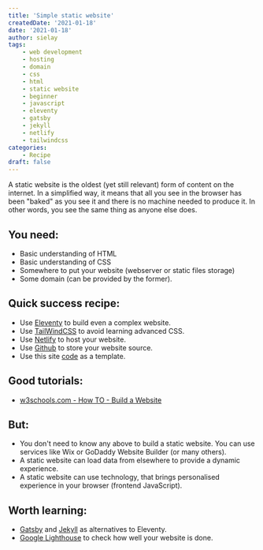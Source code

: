 ```yaml
---
title: 'Simple static website'
createdDate: '2021-01-18'
date: '2021-01-18'
author: sielay
tags: 
    - web development
    - hosting
    - domain
    - css
    - html
    - static website
    - beginner
    - javascript
    - eleventy
    - gatsby
    - jekyll
    - netlify
    - tailwindcss
categories:
    - Recipe
draft: false
---
```


A static website is the oldest (yet still relevant) form of content on the internet. In a simplified way, it means that all you see in the browser has been "baked" as you see it and there is no machine needed to produce it. In other words, you see the same thing as anyone else does.

## You need:

 - Basic understanding of HTML
 - Basic understanding of CSS
 - Somewhere to put your website (webserver or static files storage)
 - Some domain (can be provided by the former).

 ## Quick success recipe:

 - Use [Eleventy](https://www.11ty.dev/docs/tutorials/) to build even a complex website.
 - Use [TailWindCSS](https://scotch.io/tutorials/get-started-with-tailwind-css-in-15-minutes) to avoid learning advanced CSS.
 - Use [Netlify](https://www.netlify.com/blog/2016/09/29/a-step-by-step-guide-deploying-on-netlify/) to host your website.
 - Use [Github](https://docs.github.com/en/github/getting-started-with-github/create-a-repo) to store your website source.
 - Use this site [code](https://github.com/sielay/becomingdeveloper.com) as a template.

## Good tutorials:

 - [w3schools.com - How TO - Build a Website](https://www.w3schools.com/howto/howto_website.asp)

## But:

 - You don't need to know any above to build a static website. You can use services like Wix or GoDaddy Website Builder (or many others).
 - A static website can load data from elsewhere to provide a dynamic experience.
 - A static website can use technology, that brings personalised experience in your browser (frontend JavaScript).

## Worth learning:
- [Gatsby](https://www.gatsbyjs.com/docs/tutorial/) and [Jekyll](https://jekyllrb.com/tutorials/home/) as alternatives to Eleventy.
- [Google Lighthouse](https://blog.logrocket.com/lighthouse-and-how-to-use-it-more-effectively/) to check how well your website is done.

